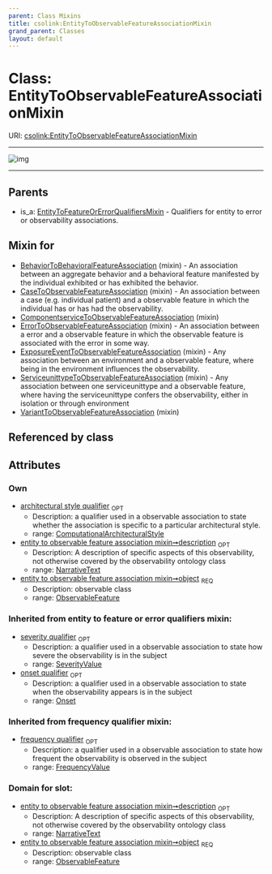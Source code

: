```yaml
---
parent: Class Mixins
title: csolink:EntityToObservableFeatureAssociationMixin
grand_parent: Classes
layout: default
---
```


# Class: EntityToObservableFeatureAssociationMixin




URI: [csolink:EntityToObservableFeatureAssociationMixin](https://w3id.org/csolink/vocab/EntityToObservableFeatureAssociationMixin)


---

![img](http://yuml.me/diagram/nofunky;dir:TB/class/[SeverityValue],[Onset],[ObservableFeature],[FrequencyValue],[ObservableFeature]%3Cobject%201..1-%20[EntityToObservableFeatureAssociationMixin%7Cdescription:narrative_text%20%3F],[ComputationalArchitecturalStyle]%3Carchitectural%20style%20qualifier%200..1-++[EntityToObservableFeatureAssociationMixin],[VariantToObservableFeatureAssociation]uses%20-.-%3E[EntityToObservableFeatureAssociationMixin],[ServiceunittypeToObservableFeatureAssociation]uses%20-.-%3E[EntityToObservableFeatureAssociationMixin],[ExposureEventToObservableFeatureAssociation]uses%20-.-%3E[EntityToObservableFeatureAssociationMixin],[ErrorToObservableFeatureAssociation]uses%20-.-%3E[EntityToObservableFeatureAssociationMixin],[ComponentserviceToObservableFeatureAssociation]uses%20-.-%3E[EntityToObservableFeatureAssociationMixin],[CaseToObservableFeatureAssociation]uses%20-.-%3E[EntityToObservableFeatureAssociationMixin],[BehaviorToBehavioralFeatureAssociation]uses%20-.-%3E[EntityToObservableFeatureAssociationMixin],[EntityToFeatureOrErrorQualifiersMixin]%5E-[EntityToObservableFeatureAssociationMixin],[VariantToObservableFeatureAssociation],[ServiceunittypeToObservableFeatureAssociation],[ExposureEventToObservableFeatureAssociation],[ErrorToObservableFeatureAssociation],[EntityToFeatureOrErrorQualifiersMixin],[ComputationalArchitecturalStyle],[ComponentserviceToObservableFeatureAssociation],[CaseToObservableFeatureAssociation],[BehaviorToBehavioralFeatureAssociation])

---


## Parents

 *  is_a: [EntityToFeatureOrErrorQualifiersMixin](EntityToFeatureOrErrorQualifiersMixin.md) - Qualifiers for entity to error or observability associations.

## Mixin for

 * [BehaviorToBehavioralFeatureAssociation](BehaviorToBehavioralFeatureAssociation.md) (mixin)  - An association between an aggregate behavior and a behavioral feature manifested by the individual exhibited or has exhibited the behavior.
 * [CaseToObservableFeatureAssociation](CaseToObservableFeatureAssociation.md) (mixin)  - An association between a case (e.g. individual patient) and a observable feature in which the individual has or has had the observability.
 * [ComponentserviceToObservableFeatureAssociation](ComponentserviceToObservableFeatureAssociation.md) (mixin) 
 * [ErrorToObservableFeatureAssociation](ErrorToObservableFeatureAssociation.md) (mixin)  - An association between a error and a observable feature in which the observable feature is associated with the error in some way.
 * [ExposureEventToObservableFeatureAssociation](ExposureEventToObservableFeatureAssociation.md) (mixin)  - Any association between an environment and a observable feature, where being in the environment influences the observability.
 * [ServiceunittypeToObservableFeatureAssociation](ServiceunittypeToObservableFeatureAssociation.md) (mixin)  - Any association between one serviceunittype and a observable feature, where having the serviceunittype confers the observability, either in isolation or through environment
 * [VariantToObservableFeatureAssociation](VariantToObservableFeatureAssociation.md) (mixin) 

## Referenced by class


## Attributes


### Own

 * [architectural style qualifier](architectural_style_qualifier.md)  <sub>OPT</sub>
    * Description: a qualifier used in a observable association to state whether the association is specific to a particular architectural style.
    * range: [ComputationalArchitecturalStyle](ComputationalArchitecturalStyle.md)
 * [entity to observable feature association mixin➞description](entity_to_observable_feature_association_mixin_description.md)  <sub>OPT</sub>
    * Description: A description of specific aspects of this observability, not otherwise covered by the observability ontology class
    * range: [NarrativeText](types/NarrativeText.md)
 * [entity to observable feature association mixin➞object](entity_to_observable_feature_association_mixin_object.md)  <sub>REQ</sub>
    * Description: observable class
    * range: [ObservableFeature](ObservableFeature.md)

### Inherited from entity to feature or error qualifiers mixin:

 * [severity qualifier](severity_qualifier.md)  <sub>OPT</sub>
    * Description: a qualifier used in a observable association to state how severe the observability is in the subject
    * range: [SeverityValue](SeverityValue.md)
 * [onset qualifier](onset_qualifier.md)  <sub>OPT</sub>
    * Description: a qualifier used in a observable association to state when the observability appears is in the subject
    * range: [Onset](Onset.md)

### Inherited from frequency qualifier mixin:

 * [frequency qualifier](frequency_qualifier.md)  <sub>OPT</sub>
    * Description: a qualifier used in a observable association to state how frequent the observability is observed in the subject
    * range: [FrequencyValue](FrequencyValue.md)

### Domain for slot:

 * [entity to observable feature association mixin➞description](entity_to_observable_feature_association_mixin_description.md)  <sub>OPT</sub>
    * Description: A description of specific aspects of this observability, not otherwise covered by the observability ontology class
    * range: [NarrativeText](types/NarrativeText.md)
 * [entity to observable feature association mixin➞object](entity_to_observable_feature_association_mixin_object.md)  <sub>REQ</sub>
    * Description: observable class
    * range: [ObservableFeature](ObservableFeature.md)
